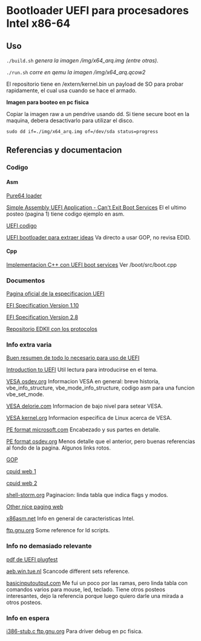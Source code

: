 # Bootloader UEFI para procesadores Intel x86-64

## Uso

`./build.sh` *genera la imagen /img/x64_arq.img (entre otras).*

`./run.sh` *corre en qemu la imagen /img/x64_arq.qcow2*

El repositorio tiene en /extern/kernel.bin un payload de SO para probar rapidamente, el cual usa cuando se hace el armado.

**Imagen para booteo en pc fisica**

Copiar la imagen raw a un pendrive usando dd. Si tiene secure boot en la maquina, debera desactivarlo para utilizar el disco.

`sudo dd if=./img/x64_arq.img of=/dev/sda status=progress`

## Referencias y documentacion

### Codigo

#### Asm

[Pure64 loader](https://github.com/ReturnInfinity/Pure64)

[Simple Assembly UEFI Application - Can't Exit Boot Services](https://forum.osdev.org/viewtopic.php?t=33666)
El el ultimo posteo (pagina 1) tiene codigo ejemplo en asm.

[UEFI codigo](https://stackoverflow.com/questions/72947069/how-to-write-hello-world-efi-application-in-nasm)

[UEFI bootloader para extraer ideas](https://github.com/charlesap/nasm-uefi/tree/master)
Va directo a usar GOP, no revisa EDID.

#### Cpp

[Implementacion C++ con UEFI boot services](https://github.com/kiznit/rainbow-os)
Ver /boot/src/boot.cpp

### Documentos

[Pagina oficial de la especificacion UEFI](https://uefi.org/uefi)

[EFI Specification Version 1.10](https://www.intel.com/content/dam/www/public/us/en/zip/efi-110.zip)

[EFI Specification Version 2.8](https://uefi.org/sites/default/files/resources/UEFI_Spec_2_8_final.pdf)

[Repositorio EDKII con los protocolos](https://github.com/tianocore/edk2/tree/master/MdePkg/Include/Protocol)


### Info extra varia

[Buen resumen de todo lo necesario para uso de UEFI](https://uefi.org/specs/UEFI/2.10/02_Overview.html)

[Introduction to UEFI](http://x86asm.net/articles/introduction-to-uefi/index.html)
Util lectura para introducirse en el tema.

[VESA osdev.org](https://wiki.osdev.org/User:Omarrx024/VESA_Tutorial)
Informacion VESA en general: breve historia, vbe_info_structure, vbe_mode_info_structure, codigo asm para una funcion vbe_set_mode.

[VESA delorie.com](https://delorie.com/djgpp/doc/ug/graphics/vbe20.html)
Informacion de bajo nivel para setear VESA.

[VESA kernel.org](https://www.kernel.org/doc/html/latest/fb/vesafb.html)
Informacion especifica de Linux acerca de VESA.

[PE format microsoft.com](https://learn.microsoft.com/en-us/windows/win32/debug/pe-format)
Encabezado y sus partes en detalle.

[PE format osdev.org](https://wiki.osdev.org/PE)
Menos detalle que el anterior, pero buenas referencias al fondo de la pagina. Algunos links rotos.

[GOP](https://wiki.osdev.org/GOP)

[cpuid web 1](https://www.felixcloutier.com/x86/cpuid)

[cpuid web 2](https://eun.github.io/Intel-Pentium-Instruction-Set-Reference/data/cpuid.html)

[shell-storm.org](https://shell-storm.org/blog/Paging-modes-for-the-x86-32-bits-architectures/)
Paginacion: linda tabla que indica flags y modos.

[Other nice paging web](https://connormcgarr.github.io/paging/)

[x86asm.net](http://x86asm.net/articles/x86-64-tour-of-intel-manuals/index.html)
Info en general de caracteristicas Intel.

[ftp.gnu.org](https://ftp.gnu.org/old-gnu/Manuals/ld-2.9.1/html_chapter/ld_3.html)
Some reference for ld scripts.

### Info no demasiado relevante

[pdf de UEFI plugfest](https://uefi.org/sites/default/files/resources/Driver%20Development%20with%20EDKII_Final.pdf)

[aeb.win.tue.nl](https://aeb.win.tue.nl/linux/kbd/scancodes-10.html)
Scancode different sets reference.

[basicinputoutput.com](https://www.basicinputoutput.com/2024/11/the-keyboard-controller-interface.html)
Me fui un poco por las ramas, pero linda tabla con comandos varios para mouse, led, teclado. Tiene otros posteos interesantes, dejo la referencia porque luego quiero darle una mirada a otros posteos.

### Info en espera

[i386-stub.c ftp.gnu.org](https://ftp.gnu.org/old-gnu/Manuals/gdb/html_node/gdb_125.html)
Para driver debug en pc fisica.
